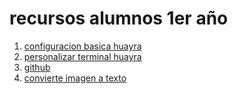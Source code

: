 # recursos alumnos 1er año

1. [configuracion basica huayra](./config1_huayra/config1_huayra.md)
2. [personalizar terminal huayra](./terminal/terminal_personalizada.md)
3. [github](./git/generarTokenGitHub.md)
4. [convierte imagen a texto](./imagenText/imagenText.md)

